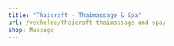 ```yaml
---
title: "Thaicraft - Thaimassage & Spa"
url: /vechelde/thaicraft-thaimassage-und-spa/
shop: Massage
---
```

